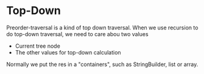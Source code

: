 # Top-Down

Preorder-traversal is a kind of top down traversal. When we use recursion to do top-down traversal, we need to care abou two values

* Current tree node
* The other values for top-down calculation

Normally we put the res in a "containers", such as StringBuilder, list or array.